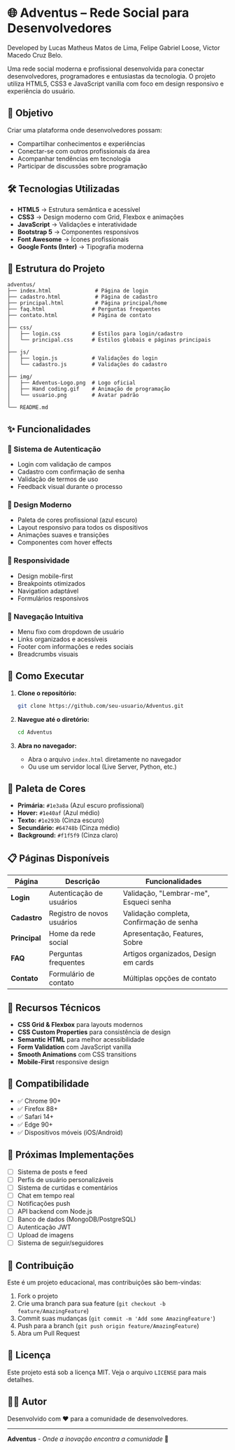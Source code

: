 # 🌐 Adventus – Rede Social para Desenvolvedores

Developed by Lucas Matheus Matos de Lima, Felipe Gabriel Loose, Victor Macedo Cruz Belo.

Uma rede social moderna e profissional desenvolvida para conectar desenvolvedores, programadores e entusiastas da tecnologia. O projeto utiliza HTML5, CSS3 e JavaScript vanilla com foco em design responsivo e experiência do usuário.

## 🎯 Objetivo

Criar uma plataforma onde desenvolvedores possam:
- Compartilhar conhecimentos e experiências
- Conectar-se com outros profissionais da área
- Acompanhar tendências em tecnologia
- Participar de discussões sobre programação

## 🛠️ Tecnologias Utilizadas

- **HTML5** → Estrutura semântica e acessível
- **CSS3** → Design moderno com Grid, Flexbox e animações
- **JavaScript** → Validações e interatividade
- **Bootstrap 5** → Componentes responsivos
- **Font Awesome** → Ícones profissionais
- **Google Fonts (Inter)** → Tipografia moderna

## 📂 Estrutura do Projeto

```
adventus/
├── index.html              # Página de login
├── cadastro.html           # Página de cadastro
├── principal.html          # Página principal/home
├── faq.html               # Perguntas frequentes
├── contato.html           # Página de contato
│
├── css/
│   ├── login.css          # Estilos para login/cadastro
│   └── principal.css      # Estilos globais e páginas principais
│
├── js/
│   ├── login.js           # Validações do login
│   └── cadastro.js        # Validações do cadastro
│
├── img/
│   ├── Adventus-Logo.png  # Logo oficial
│   ├── Hand coding.gif    # Animação de programação
│   └── usuario.png        # Avatar padrão
│
└── README.md
```

## ✨ Funcionalidades

### 🔐 Sistema de Autenticação
- Login com validação de campos
- Cadastro com confirmação de senha
- Validação de termos de uso
- Feedback visual durante o processo

### 🎨 Design Moderno
- Paleta de cores profissional (azul escuro)
- Layout responsivo para todos os dispositivos
- Animações suaves e transições
- Componentes com hover effects

### 📱 Responsividade
- Design mobile-first
- Breakpoints otimizados
- Navigation adaptável
- Formulários responsivos

### 🧭 Navegação Intuitiva
- Menu fixo com dropdown de usuário
- Links organizados e acessíveis
- Footer com informações e redes sociais
- Breadcrumbs visuais

## 🚀 Como Executar

1. **Clone o repositório:**
   ```bash
   git clone https://github.com/seu-usuario/Adventus.git
   ```

2. **Navegue até o diretório:**
   ```bash
   cd Adventus
   ```

3. **Abra no navegador:**
   - Abra o arquivo `index.html` diretamente no navegador
   - Ou use um servidor local (Live Server, Python, etc.)

## 🎨 Paleta de Cores

- **Primária:** `#1e3a8a` (Azul escuro profissional)
- **Hover:** `#1e40af` (Azul médio)
- **Texto:** `#1e293b` (Cinza escuro)
- **Secundário:** `#64748b` (Cinza médio)
- **Background:** `#f1f5f9` (Cinza claro)

## 📋 Páginas Disponíveis

| Página | Descrição | Funcionalidades |
|--------|-----------|----------------|
| **Login** | Autenticação de usuários | Validação, "Lembrar-me", Esqueci senha |
| **Cadastro** | Registro de novos usuários | Validação completa, Confirmação de senha |
| **Principal** | Home da rede social | Apresentação, Features, Sobre |
| **FAQ** | Perguntas frequentes | Artigos organizados, Design em cards |
| **Contato** | Formulário de contato | Múltiplas opções de contato |

## 🔧 Recursos Técnicos

- **CSS Grid & Flexbox** para layouts modernos
- **CSS Custom Properties** para consistência de design
- **Semantic HTML** para melhor acessibilidade
- **Form Validation** com JavaScript vanilla
- **Smooth Animations** com CSS transitions
- **Mobile-First** responsive design

## 📱 Compatibilidade

- ✅ Chrome 90+
- ✅ Firefox 88+
- ✅ Safari 14+
- ✅ Edge 90+
- ✅ Dispositivos móveis (iOS/Android)

## 🎯 Próximas Implementações

- [ ] Sistema de posts e feed
- [ ] Perfis de usuário personalizáveis
- [ ] Sistema de curtidas e comentários
- [ ] Chat em tempo real
- [ ] Notificações push
- [ ] API backend com Node.js
- [ ] Banco de dados (MongoDB/PostgreSQL)
- [ ] Autenticação JWT
- [ ] Upload de imagens
- [ ] Sistema de seguir/seguidores

## 🤝 Contribuição

Este é um projeto educacional, mas contribuições são bem-vindas:

1. Fork o projeto
2. Crie uma branch para sua feature (`git checkout -b feature/AmazingFeature`)
3. Commit suas mudanças (`git commit -m 'Add some AmazingFeature'`)
4. Push para a branch (`git push origin feature/AmazingFeature`)
5. Abra um Pull Request

## 📄 Licença

Este projeto está sob a licença MIT. Veja o arquivo `LICENSE` para mais detalhes.

## 👨‍💻 Autor

Desenvolvido com ❤️ para a comunidade de desenvolvedores.

---

**Adventus** - *Onde a inovação encontra a comunidade* 🚀
